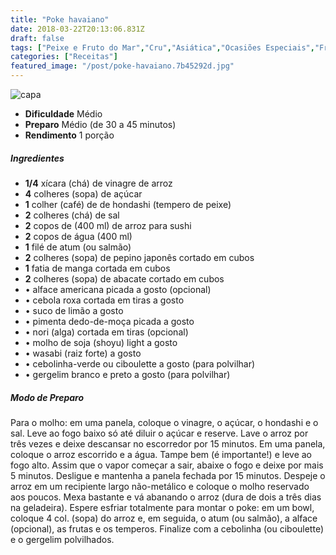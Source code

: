 ```yaml
---
title: "Poke havaiano"
date: 2018-03-22T20:13:06.831Z
draft: false
tags: ["Peixe e Fruto do Mar","Cru","Asiática","Ocasiões Especiais","Fruta - Abacate","peixe","Receitas com frutas"]
categories: ["Receitas"]
featured_image: "/post/poke-havaiano.7b45292d.jpg"
---
```


![capa](/post/poke-havaiano.7b45292d.jpg)

*   **Dificuldade** Médio
*   **Preparo** Médio (de 30 a 45 minutos)
*   **Rendimento** 1 porção

##### Ingredientes

*   **1/4** xícara (chá) de vinagre de arroz
*   **4** colheres (sopa) de açúcar
*   **1** colher (café) de de hondashi (tempero de peixe)
*   **2** colheres (chá) de sal
*   **2** copos de (400 ml) de arroz para sushi
*   **2** copos de água (400 ml)
*   **1** filé de atum (ou salmão)
*   **2** colheres (sopa) de pepino japonês cortado em cubos
*   **1** fatia de manga cortada em cubos
*   **2** colheres (sopa) de abacate cortado em cubos
*   • alface americana picada a gosto (opcional)
*   • cebola roxa cortada em tiras a gosto
*   • suco de limão a gosto
*   • pimenta dedo-de-moça picada a gosto
*   • nori (alga) cortada em tiras (opcional)
*   • molho de soja (shoyu) light a gosto
*   • wasabi (raiz forte) a gosto
*   • cebolinha-verde ou ciboulette a gosto (para polvilhar)
*   • gergelim branco e preto a gosto (para polvilhar)

##### Modo de Preparo

Para o molho: em uma panela, coloque o vinagre, o açúcar, o hondashi e o sal. Leve ao fogo baixo só até diluir o açúcar e reserve. Lave o arroz por três vezes e deixe descansar no escorredor por 15 minutos. Em uma panela, coloque o arroz escorrido e a água. Tampe bem (é importante!) e leve ao fogo alto. Assim que o vapor começar a sair, abaixe o fogo e deixe por mais 5 minutos. Desligue e mantenha a panela fechada por 15 minutos. Despeje o arroz em um recipiente largo não-metálico e coloque o molho reservado aos poucos. Mexa bastante e vá abanando o arroz (dura de dois a três dias na geladeira). Espere esfriar totalmente para montar o poke: em um bowl, coloque 4 col. (sopa) do arroz e, em seguida, o atum (ou salmão), a alface (opcional), as frutas e os temperos. Finalize com a cebolinha (ou ciboulette) e o gergelim polvilhados.
